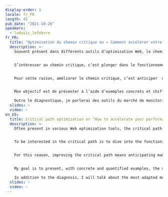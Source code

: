 ```yaml
---
display-order: 1
locale: fr_FR
length: 45
pub_date: "2021-10-26"
speakers:
  - ludovic_lefebvre
fr_FR:
  title: "Optimisation du chemin critique ou « Comment accélérer votre performance ? »"
  description: >-
    Souvent présent dans différents outils d’optimisation Web, le chemin critique est une notion mal comprise ou ignorée. Quand se déclenche le premier rendu d’une page ? Comment identifier et optimiser les blocages ? Voici les questions auxquelles je souhaite répondre.


    S’intéresser au chemin critique, c’est plonger dans le fonctionnement des navigateurs et la construction de la page HTML. Vouloir l’optimiser, c’est connaître des techniques très différentes d’agencement et de priorisation sur les ressources essentielles à l’affichage du premier pixel. Le chemin critique, c’est le goulot d'étranglement de l’application.


    Pour cette raison, améliorer le chemin critique, c’est anticiper  de nombreux problèmes de performance (FP, LCP, Speed index, FID).


    Mon objectif est de présenter à l’aide d’exemples concrets et chiffrés, les techniques les plus efficaces que j’ai pu expérimenter pour réduire le nombre et la taille des ressources critiques : politiques de cache, minification et priorisation des js et css, gestion des fonts… 

    Outre le diagnostique, je parlerai des outils du marché de monitoring disponibles les plus adaptés.
  slides: ~
  video: ~
en_US:
  title: Critical path optimization or "How to accelerate your performance?"
  description: >-
    Often present in various Web optimization tools, the critical path is a concept that is poorly understood or ignored. When does the first rendering of a page occur? How to identify and optimize blockages? These are the questions I want to answer.


    To be interested in the critical path is to dive into the functioning of browsers and the construction of the HTML page. To optimize it is to know very different techniques of layout and prioritization on the resources essential to the display of the first pixel. The critical path is the bottleneck of the application.


    For this reason, improving the critical path means anticipating many performance problems (FP, LCP, Speed index, FID).


    My goal is to present, with concrete and quantified examples, the most efficient techniques I could experiment to reduce the number and size of critical resources: caching policies, js and css minification and prioritization, font management... 

    In addition to the diagnosis, I will talk about the most adapted monitoring tools available on the market.
  slides: ~
  video: ~
---
```

